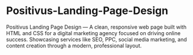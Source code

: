 # Positivus-Landing-Page-Design
Positivus Landing Page Design — A clean, responsive web page built with HTML and CSS for a digital marketing agency focused on driving online success. Showcasing services like SEO, PPC, social media marketing, and content creation through a modern, professional layout.
